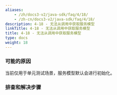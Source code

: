 ```yaml
---
aliases:
    - /zh/docs3-v2/java-sdk/faq/4/18/
    - /zh-cn/docs3-v2/java-sdk/faq/4/18/
description: 4-18 - 无法从调用中获取服务模型
linkTitle: 4-18 - 无法从调用中获取服务模型
title: 4-18 - 无法从调用中获取服务模型
type: docs
weight: 18
---
```







### 可能的原因

当前仅用于单元测试场景，服务模型默认会进行初始化。

### 排查和解决步骤